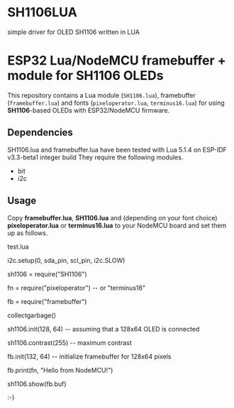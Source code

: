 # SH1106LUA
simple driver for OLED SH1106 written in LUA

# ESP32 Lua/NodeMCU framebuffer + module for SH1106 OLEDs

This repository contains a Lua module (`SH1106.lua`), framebuffer
(`framebuffer.lua`) and fonts (`pixeloperator.lua`, `terminus16.lua`)
for using **SH1106**-based OLEDs with ESP32/NodeMCU firmware.

## Dependencies

SH1106.lua and framebuffer.lua have been tested with 
Lua 5.1.4 on ESP-IDF v3.3-beta1 integer build
They require the following modules.

* bit
* i2c

## Usage

Copy **framebuffer.lua**, **SH1106.lua** and (depending on your font choice)
**pixeloperator.lua** or **terminus16.lua** to your NodeMCU board and set them
up as follows.

test.lua

i2c.setup(0, sda_pin, scl_pin, i2c.SLOW)

sh1106 = require("SH1106")

fn = require("pixeloperator") -- or "terminus16"

fb = require("framebuffer")

collectgarbage()


sh1106.init(128, 64) -- assuming that a 128x64 OLED is connected

sh1106.contrast(255) -- maximum contrast

fb.init(132, 64) -- initialize framebuffer for 128x64 pixels

fb.print(fn, "Hello from NodeMCU!")

sh1106.show(fb.buf)

:-)

